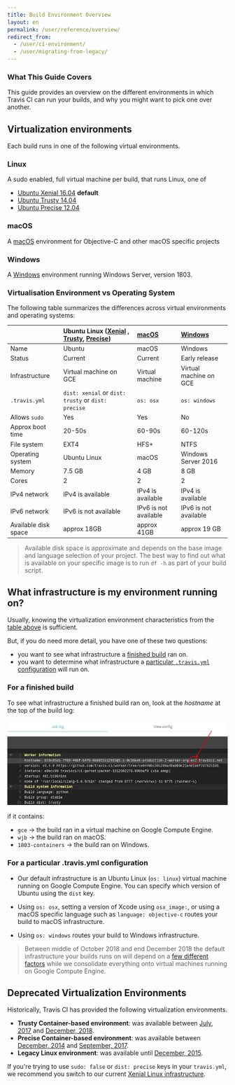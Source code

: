 ```yaml
---
title: Build Environment Overview
layout: en
permalink: /user/reference/overview/
redirect_from:
  - /user/ci-environment/
  - /user/migrating-from-legacy/
---
```


### What This Guide Covers

This guide provides an overview on the different environments in which Travis CI can run your builds, and why you might want to pick one over another.

## Virtualization environments

Each build runs in one of the following virtual environments.

### Linux

A sudo enabled, full virtual machine per build, that runs Linux, one of

* [Ubuntu Xenial 16.04](/user/reference/xenial/) **default**
* [Ubuntu Trusty 14.04](/user/reference/trusty/)
* [Ubuntu Precise 12.04](/user/reference/precise/)

### macOS

A [macOS](/user/reference/osx/) environment for Objective-C and other macOS specific projects

### Windows

A [Windows](/user/reference/windows/) environment running Windows Server, version 1803.

### Virtualisation Environment vs Operating System

The following table summarizes the differences across virtual environments and operating systems:

|                      | Ubuntu Linux ([Xenial](/user/reference/xenial/) , [Trusty](/user/reference/trusty/), [Precise](/user/reference/precise/)) | [macOS](/user/reference/osx/) | [Windows](/user/reference/windows) |
|:---------------------|:--------------------------------------------------------------------------------------------------------------------------|:------------------------------|:-----------------------------------|
| Name                 | Ubuntu                                                                                                                    | macOS                         | Windows                            |
| Status               | Current                                                                                                                   | Current                       | Early release                      |
| Infrastructure       | Virtual machine on GCE                                                                                                    | Virtual machine               | Virtual machine on GCE             |
| `.travis.yml`        | `dist: xenial` or `dist: trusty` or `dist: precise`                                                                       | `os: osx`                     | `os: windows`                      |
| Allows `sudo`        | Yes                                                                                                                       | Yes                           | No                                 |
| Approx boot time     | 20-50s                                                                                                                    | 60-90s                        | 60-120s                            |
| File system          | EXT4                                                                                                                      | HFS+                          | NTFS                               |
| Operating system     | Ubuntu Linux                                                                                                              | macOS                         | Windows Server 2016                |
| Memory               | 7.5 GB                                                                                                                    | 4 GB                          | 8 GB                               |
| Cores                | 2                                                                                                                         | 2                             | 2                                  |
| IPv4 network         | IPv4 is available                                                                                                         | IPv4 is available             | IPv4 is available                  |
| IPv6 network         | IPv6 is not available                                                                                                     | IPv6 is not available         | IPv6 is not available              |
| Available disk space | approx 18GB                                                                                                               | approx 41GB                   | approx 19 GB                       |

> Available disk space is approximate and depends on the base image and language selection of your project.
  The best way to find out what is available on your specific image is to run `df -h` as part of your build script.

## What infrastructure is my environment running on?

Usually, knowing the virtualization environment characteristics from the [table above](#virtualisation-environment-vs-operating-system) is sufficient.

But, if you do need more detail, you have one of these two questions:

* you want to see what infrastructure a [finished build](#for-a-finished-build) ran on.
* you want to determine what infrastructure a [particular `.travis.yml` configuration](#for-a-particular-travisyml-configuration) will run on.

### For a finished build

To see what infrastructure a finished build ran on, look at the *hostname* at the top of the build log:

![Infrastructure shown in hostname](/images/ui/what-infrastructure.png "Infrastructure shown in hostname")

if it contains:

* `gce` → the build ran in a virtual machine on Google Compute Engine.
* `wjb` → the build ran on macOS.
* `1803-containers` → the build ran on Windows.

### For a particular .travis.yml configuration

* Our default infrastructure is an Ubuntu Linux (`os: linux`) virtual machine running on Google Compute Engine. You can specify which version of Ubuntu using the `dist` key.

* Using `os: osx`, setting a version of Xcode using `osx_image:`, or using a macOS specific language such as `language: objective-c` routes your build to macOS infrastructure.

* Using `os: windows` routes your build to Windows infrastructure.

> Between middle of October 2018 and end December 2018 the default infrastructure
> your builds runs on will depend on a [few different
> factors](https://blog.travis-ci.com/2018-10-04-combining-linux-infrastructures)
> while we consolidate everything onto virtual machines running on Google Compute Engine.

## Deprecated Virtualization Environments

Historically, Travis CI has provided the following virtualization environments.

- **Trusty Container-based environment**: was available between [July, 2017](https://blog.travis-ci.com/2017-07-11-trusty-as-default-linux-is-coming) and [December, 2018](https://blog.travis-ci.com/2018-10-04-combining-linux-infrastructures).
- **Precise Container-based environment**: was available between [December, 2014](https://blog.travis-ci.com/2014-12-17-faster-builds-with-container-based-infrastructure/) and [September, 2017](https://blog.travis-ci.com/2017-08-31-trusty-as-default-status).
- **Legacy Linux environment**: was available until [December, 2015](https://blog.travis-ci.com/2015-11-27-moving-to-a-more-elastic-future).

If you're trying to use `sudo: false` or `dist: precise` keys in your `travis.yml`, we recommend you switch to our current [Xenial Linux infrastructure](/user/reference/xenial/).
